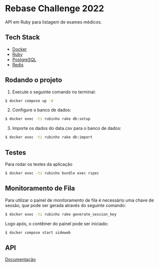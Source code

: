 # Rebase Challenge 2022

API em Ruby para listagem de exames médicos.

## Tech Stack

* [Docker](https://www.docker.com/)
* [Ruby](https://www.ruby-lang.org/pt/)
* [PostgreSQL](https://www.postgresql.org/)
* [Redis](https://redis.io/)

## Rodando o projeto

1. Execute o seguinte comando no terminal:

```bash
$ docker compose up -d
```

2. Configure o banco de dados:

```bash
$ docker exec -ti rubinho rake db:setup
```

3. Importe os dados do data.csv para o banco de dados:

```bash
$ docker exec -ti rubinho rake db:import
```

## Testes
Para rodar os testes da aplicação
```bash
$ docker exec -ti rubinho bundle exec rspec
```

## Monitoramento de Fila
Para utilizar o painel de monitoramento de fila é necessário uma chave de sessão, que pode ser gerada através do seguinte comando:
```bash
$ docker exec -ti rubinho rake generate_session_key
```
Logo após, o contêiner do painel pode ser iniciado:
```bash
$ docker compose start sideweb
```

## API
[Documentação](API.md)
